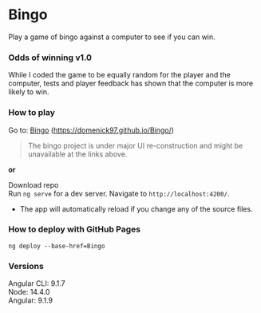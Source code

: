 # Bingo

Play a game of bingo against a computer to see if you can win.

### Odds of winning v1.0

While I coded the game to be equally random for the player and the computer, tests and player feedback has shown that the computer is more likely to win.

### How to play

Go to: [Bingo](https://domenick97.github.io/Bingo/) (https://domenick97.github.io/Bingo/)

> The bingo project is under major UI re-construction and might be unavailable at the links above.  

**or**

Download repo  
Run `ng serve` for a dev server. Navigate to `http://localhost:4200/`. 
* The app will automatically reload if you change any of the source files.


### How to deploy with GitHub Pages
```
ng deploy --base-href=Bingo
```


### Versions
Angular CLI: 9.1.7  
Node: 14.4.0  
Angular: 9.1.9
